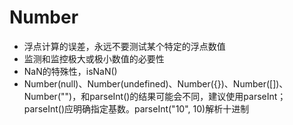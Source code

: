 # Number

* 浮点计算的误差，永远不要测试某个特定的浮点数值
* 监测和监控极大或极小数值的必要性
* NaN的特殊性，isNaN\(\)
* Number\(null\)、Number\(undefined\)、Number\({}\)、Number\(\[\]\)、Number\(""\)，和parseInt\(\)的结果可能会不同，建议使用parseInt；parseInt\(\)应明确指定基数。parseInt\("10", 10\)解析十进制